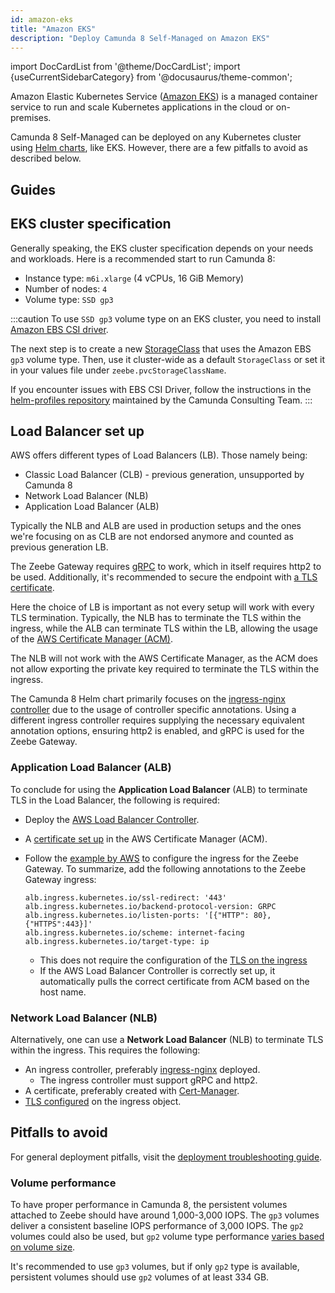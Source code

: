 ```yaml
---
id: amazon-eks
title: "Amazon EKS"
description: "Deploy Camunda 8 Self-Managed on Amazon EKS"
---
```


import DocCardList from '@theme/DocCardList';
import {useCurrentSidebarCategory} from '@docusaurus/theme-common';

Amazon Elastic Kubernetes Service ([Amazon EKS](https://aws.amazon.com/eks/)) is a managed
container service to run and scale Kubernetes applications in the cloud or on-premises.

Camunda 8 Self-Managed can be deployed on any Kubernetes cluster using [Helm charts](../../deploy.md), like EKS. However, there are a few pitfalls to avoid as described below.

## Guides

<DocCardList queryString items={useCurrentSidebarCategory().items}/>

## EKS cluster specification

Generally speaking, the EKS cluster specification depends on your needs and workloads.
Here is a recommended start to run Camunda 8:

- Instance type: `m6i.xlarge` (4 vCPUs, 16 GiB Memory)
- Number of nodes: `4`
- Volume type: `SSD gp3`

:::caution
To use `SSD gp3` volume type on an EKS cluster, you need to install
[Amazon EBS CSI driver](https://docs.aws.amazon.com/eks/latest/userguide/ebs-csi.html).

The next step is to create a new
[StorageClass](https://docs.aws.amazon.com/eks/latest/userguide/storage-classes.html)
that uses the Amazon EBS `gp3` volume type. Then, use it cluster-wide as a default
`StorageClass` or set it in your values file under `zeebe.pvcStorageClassName`.

If you encounter issues with EBS CSI Driver, follow the instructions in the [helm-profiles repository](https://github.com/camunda-community-hub/camunda-8-helm-profiles/blob/main/aws/README.md#ebs-csi-driver-addon) maintained by the Camunda Consulting Team.
:::

## Load Balancer set up

AWS offers different types of Load Balancers (LB). Those namely being:

- Classic Load Balancer (CLB) - previous generation, unsupported by Camunda 8
- Network Load Balancer (NLB)
- Application Load Balancer (ALB)

Typically the NLB and ALB are used in production setups and the ones we're focusing on as CLB are not endorsed anymore and counted as previous generation LB.

The Zeebe Gateway requires [gRPC](https://grpc.io/) to work, which in itself requires http2 to be used. Additionally, it's recommended to secure the endpoint with [a TLS certificate](https://aws.amazon.com/what-is/ssl-certificate/).

Here the choice of LB is important as not every setup will work with every TLS termination. Typically, the NLB has to terminate the TLS within the ingress, while the ALB can terminate TLS within the LB, allowing the usage of the [AWS Certificate Manager (ACM)](https://aws.amazon.com/certificate-manager/).

The NLB will not work with the AWS Certificate Manager, as the ACM does not allow exporting the private key required to terminate the TLS within the ingress.

The Camunda 8 Helm chart primarily focuses on the [ingress-nginx controller](https://github.com/kubernetes/ingress-nginx) due to the usage of controller specific annotations. Using a different ingress controller requires supplying the necessary equivalent annotation options, ensuring http2 is enabled, and gRPC is used for the Zeebe Gateway.

### Application Load Balancer (ALB)

To conclude for using the **Application Load Balancer** (ALB) to terminate TLS in the Load Balancer, the following is required:

- Deploy the [AWS Load Balancer Controller](https://kubernetes-sigs.github.io/aws-load-balancer-controller/).
- A [certificate set up](https://docs.aws.amazon.com/acm/latest/userguide/gs-acm-request-public.html) in the AWS Certificate Manager (ACM).
- Follow the [example by AWS](https://github.com/kubernetes-sigs/aws-load-balancer-controller/blob/main/docs/examples/grpc_server.md) to configure the ingress for the Zeebe Gateway. To summarize, add the following annotations to the Zeebe Gateway ingress:

  ```shell
  alb.ingress.kubernetes.io/ssl-redirect: '443'
  alb.ingress.kubernetes.io/backend-protocol-version: GRPC
  alb.ingress.kubernetes.io/listen-ports: '[{"HTTP": 80}, {"HTTPS":443}]'
  alb.ingress.kubernetes.io/scheme: internet-facing
  alb.ingress.kubernetes.io/target-type: ip
  ```

  - This does not require the configuration of the [TLS on the ingress](https://kubernetes.io/docs/concepts/services-networking/ingress/#tls)
  - If the AWS Load Balancer Controller is correctly set up, it automatically pulls the correct certificate from ACM based on the host name.

### Network Load Balancer (NLB)

Alternatively, one can use a **Network Load Balancer** (NLB) to terminate TLS within the ingress. This requires the following:

- An ingress controller, preferably [ingress-nginx](https://github.com/kubernetes/ingress-nginx) deployed.
  - The ingress controller must support gRPC and http2.
- A certificate, preferably created with [Cert-Manager](https://cert-manager.io/).
- [TLS configured](https://kubernetes.io/docs/concepts/services-networking/ingress/#tls) on the ingress object.

## Pitfalls to avoid

For general deployment pitfalls, visit the [deployment troubleshooting guide](../../../troubleshooting.md).

### Volume performance

To have proper performance in Camunda 8, the persistent volumes attached to Zeebe should have around 1,000-3,000 IOPS. The `gp3` volumes deliver a consistent baseline IOPS performance
of 3,000 IOPS. The `gp2` volumes could also be used, but `gp2` volume type performance
[varies based on volume size](https://docs.aws.amazon.com/AWSEC2/latest/UserGuide/general-purpose.html#gp2-performance).

It's recommended to use `gp3` volumes, but if only `gp2` type is available, persistent volumes
should use `gp2` volumes of at least 334 GB.
